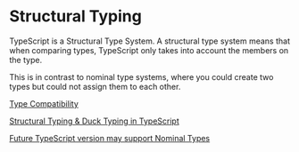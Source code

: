 # Structural Typing

TypeScript is a Structural Type System. A structural type
system means that when comparing types, TypeScript only
takes into account the members on the type.

This is in contrast to nominal type systems, where you
could create two types but could not assign them to each
other.

[Type Compatibility](https://www.typescriptlang.org/docs/handbook/type-compatibility.html)

[Structural Typing & Duck Typing in TypeScript](https://www.tektutorialshub.com/typescript/structural-typing-duck-typing-in-typescript/)

[Future TypeScript version may support Nominal Types](https://github.com/Microsoft/TypeScript/issues/202)